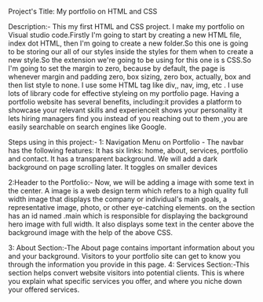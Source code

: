 Project's Title: My portfolio on HTML and CSS

Description:- This my first HTML and CSS project. I make my portfolio on Visual studio code.Firstly I'm going to start by creating a new HTML file, index dot HTML,
then I'm going to create a new folder.So this one is going to be storing our all of our styles inside the styles for them when to create a new style.So the extension
we're going to be using for this one is s CSS.So I'm going to set the margin to zero, because by default, the page is whenever margin and padding zero, box sizing, zero
box, actually, box and then list style to none. I use some HTML tag like div,<a>, nav, img, etc . I use lots of library code for effective styleing on my portfolio page.
Having a portfolio website has several benefits, including:it provides a platform to showcase your relevant skills and experienceit shows your personality it lets
hiring managers find you instead of you reaching out to them ,you are easily searchable on search engines like Google.


Steps using in this project:-
1: Navigation Menu on Portfolio - The navbar has the following features: It has six links: home, about, services, portfolio and contact. It has a transparent
background. We will add a dark background on page scrolling later. It toggles on smaller devices

2:Header to the Portfolio:- Now, we will be adding a image with some text in the center. A image is a web design term which 
                         refers to a high quality full width image that displays the company or individual's main goals, a representative image, photo, or other
                         eye-catching elements.
                         on  the section has an id named .main which is responsible for displaying the background hero image with full width. It 
                         also displays some text in the center above the background image with the help of the above CSS.
                         
3: About Section:-The About page contains important information about you and your background. Visitors to your portfolio site can get to
                         know you through the information you provide in this page.
                         4: Services Section:-This section helps convert website visitors into potential clients. This is where you explain what specific services
                         you offer, and where you niche down your offered services.
